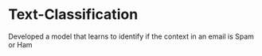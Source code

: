 # Text-Classification
Developed a model that learns to identify if the context in an email is Spam or Ham
